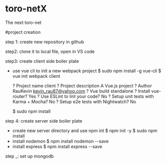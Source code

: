 # toro-netX
The next toro-net

#project creation

step 1:
create new repository in github

step2:
clone it to local file, open in VS code

step3:
create client side boiler plate
  - use vue cli to init a new webpack project
    $ sudo  npm install -g vue-cli
    $ vue init webpack client

    ? Project name client
    ? Project description A Vue.js project
    ? Author RauKevin <kevin_rau87@yahoo.com>
    ? Vue build standalone
    ? Install vue-router? Yes
    ? Use ESLint to lint your code? No
    ? Setup unit tests with Karma + Mocha? No
    ? Setup e2e tests with Nightwatch? No

    $ sudo npm install

step 4:
create server side boiler plate
  - create new server directory and use npm int
    $ npm init -y
    $ sudo npm install
  - install nodemon
    $ npm install nodemon --save
  - install express
    $ npm install express --save


step _:
set up mongodb    



